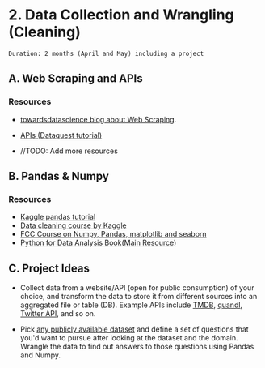 # 2. Data Collection and Wrangling (Cleaning)

```text
Duration: 2 months (April and May) including a project
```

## A. Web Scraping and APIs

### Resources

- [towardsdatascience blog about Web Scraping](https://towardsdatascience.com/byod-build-your-own-dataset-for-free-67133840dc85).

- [APIs (Dataquest tutorial)](https://www.dataquest.io/blog/python-api-tutorial/)

- //TODO: Add  more resources

## B. Pandas & Numpy

### Resources

- [Kaggle pandas tutorial](https://www.kaggle.com/learn/pandas)
- [Data cleaning course by Kaggle](https://www.kaggle.com/learn/data-cleaning)
- [FCC Course on Numpy, Pandas, matplotlib and seaborn](https://www.youtube.com/watch?v=r-uOLxNrNk8)
- [Python for Data Analysis Book(Main Resource)](https://www.oreilly.com/library/view/python-for-data/9781491957653/)
## C. Project Ideas

- Collect data from a website/API (open for public consumption) of your choice, and transform the data to store it from different sources into an aggregated file or table (DB). Example APIs include [TMDB](https://developers.themoviedb.org/3), [quandl](https://www.quandl.com/tools/python), [Twitter API](https://developer.twitter.com/en/docs), and so on.

- Pick [any publicly available dataset](https://towardsdatascience.com/data-repositories-for-almost-every-type-of-data-science-project-7aa2f98128b) and define a set of questions that you'd want to pursue after looking at the dataset and the domain. Wrangle the data to find out answers to those questions using Pandas and Numpy.
